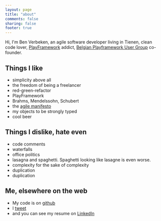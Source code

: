 ```yaml
---
layout: page
title: "about"
comments: false
sharing: false
footer: true
---
```


Hi, I'm Ben Verbeken, an agile software developer living in Tienen, clean code lover, <a href="http://www.playframework.org">PlayFramework</a> addict, <a href="http://play-be.org">Belgian Playframework User Group</a> co-founder. 


Things I like
----------------
* simplicity above all
* the freedom of being a freelancer
* red-green-refactor
* PlayFramework
* Brahms, Mendelssohn, Schubert
* the <a href="http://www.agilemanifesto.org/">agile manifesto</a>
* my objects to be strongly typed
* cool beer



Things I dislike, hate even
-----------------------------
* code comments
* waterfalls
* office politics
* lasagna and spaghetti. Spaghetti looking like lasagne is even worse.
* complexity for the sake of complexity
* duplication
* duplication



Me, elsewhere on the web
-------------------------
* My code is on <a href="http://github.com/bverbeken">github</a>
* I <a href="http://twitter.com/bverbeken">tweet</a>
* and you can see my resume on <a href="http://www.linkedin.com/in/benverbeken">LinkedIn</a>



